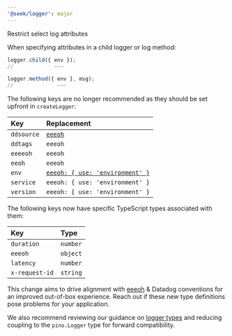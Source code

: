 ```yaml
---
'@seek/logger': major
---
```


Restrict select log attributes

When specifying attributes in a child logger or log method:

```typescript
logger.child({ env });
//             ~~~

logger.method({ env }, msg);
//              ~~~
```

The following keys are no longer recommended as they should be set upfront in `createLogger`:

| Key        | Replacement                                                                                                     |
| :--------- | :-------------------------------------------------------------------------------------------------------------- |
| `ddsource` | [`eeeoh`](https://github.com/seek-oss/logger/blob/master/docs/eeeoh.md)                                         |
| `ddtags`   | `eeeoh`                                                                                                         |
| `eeeeoh`   | `eeeoh`                                                                                                         |
| `eeoh`     | `eeeoh`                                                                                                         |
| `env`      | [`eeeoh: { use: 'environment' }`](https://github.com/seek-oss/logger/blob/master/docs/eeeoh.md#use-environment) |
| `service`  | `eeeoh: { use: 'environment' }`                                                                                 |
| `version`  | `eeeoh: { use: 'environment' }`                                                                                 |

The following keys now have specific TypeScript types associated with them:

| Key            | Type     |
| :------------- | :------- |
| `duration`     | `number` |
| `eeeoh`        | `object` |
| `latency`      | `number` |
| `x-request-id` | `string` |

This change aims to drive alignment with [eeeoh](https://github.com/seek-oss/logger/blob/master/docs/eeeoh.md) & Datadog conventions for an improved out-of-box experience. Reach out if these new type definitions pose problems for your application.

We also recommend reviewing our guidance on [logger types](https://github.com/seek-oss/logger/blob/master/docs/eeeoh.md) and reducing coupling to the `pino.Logger` type for forward compatibility.
